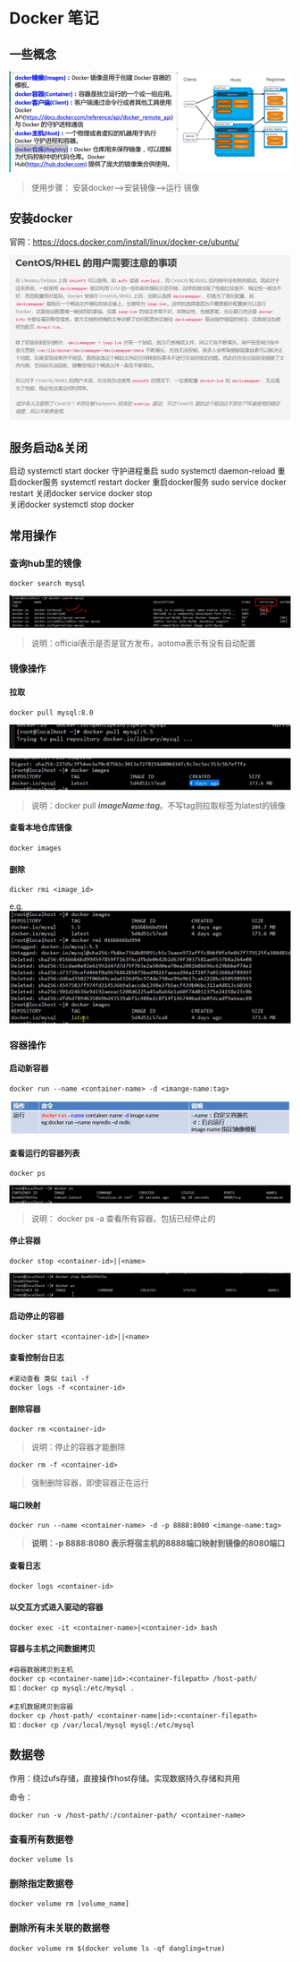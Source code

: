 # Docker 笔记

## 一些概念

![TIM截图20190328173911](TIM截图20190328173911.png)



> 使用步骤： 安装docker-->安装镜像-->运行 镜像



## 安装docker

官网：https://docs.docker.com/install/linux/docker-ce/ubuntu/

![1554805901295](1554805901295.png)

## 服务启动&关闭  

启动        systemctl start docker
守护进程重启   sudo systemctl daemon-reload
重启docker服务   systemctl restart  docker
重启docker服务  sudo service docker restart
关闭docker   service docker stop   
关闭docker  systemctl stop docker



## 常用操作

### 查询hub里的镜像

```shell
docker search mysql
```

![TIM截图20190328180712](TIM截图20190328180712.png)

> 说明：official表示是否是官方发布，aotoma表示有没有自动配置



### 镜像操作

#### 拉取

```shell
docker pull mysql:8.0
```

![TIM截图20190328181426](TIM截图20190328181426.png)

![TIM截图20190328181332](TIM截图20190328181332.png)

> 说明：docker pull ***imageName:tag***。不写tag则拉取标签为latest的镜像

#### 查看本地仓库镜像

```shell
docker images
```

#### 删除

```shell
dicker rmi <image_id>
```

e.g.![TIM截图20190328181623](TIM截图20190328181623.png)



###  容器操作

#### 启动新容器

```shell
docker run --name <container-name> -d <imange-name:tag>
```

![TIM截图20190328184308](TIM截图20190328184308.png)

#### 查看运行的容器列表

```
docker ps
```

![1553769863769](1553769863769.png)

> 说明： docker ps -a  查看所有容器，包括已经停止的

#### 停止容器

```
docker stop <container-id>||<name>
```

![TIM截图20190328184735](TIM截图20190328184735.png)

#### 启动停止的容器

```
docker start <container-id>||<name>
```

#### 查看控制台日志

```shell
#滚动查看 类似 tail -f
docker logs -f <container-id> 
```



#### 删除容器

```
docker rm <container-id>
```

> 说明：停止的容器才能删除

```shell
docker rm -f <container-id>
```

> 强制删除容器，即使容器正在运行



#### 端口映射

```shell
docker run --name <container-name> -d -p 8888:8080 <imange-name:tag>
```

> **说明：-p 8888:8080 表示将宿主机的8888端口映射到镜像的8080端口**

#### 查看日志

```
docker logs <container-id>
```

#### 以交互方式进入驱动的容器

```shell
docker exec -it <container-name>|<container-id> bash
```

#### 容器与主机之间数据拷贝

```shell
#容器数据拷贝到主机
docker cp <container-name|id>:<container-filepath> /host-path/
如：docker cp mysql:/etc/mysql .

#主机数据拷贝到容器
docker cp /host-path/ <container-name|id>:<container-filepath> 
如：docker cp /var/local/mysql mysql:/etc/mysql 
```



##  数据卷

 作用：绕过ufs存储，直接操作host存储。实现数据持久存储和共用

命令：

```shell
docker run -v /host-path/:/container-path/ <container-name>
```

### 查看所有数据卷

```
docker volume ls
```

### 删除指定数据卷

```
docker volume rm [volume_name]
```

### 删除所有未关联的数据卷

```
docker volume rm $(docker volume ls -qf dangling=true)
```













